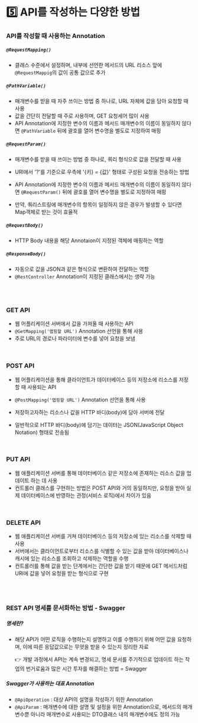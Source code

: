 # 5️⃣ API를 작성하는 다양한 방법

### API를 작성할 때 사용하는 Annotation

##### `@RequestMapping()`

- 클래스 수준에서 설정하며, 내부에 선언한 메서드의 URL 리소스 앞에 `@RequestMappig`의 값이 공통 값으로 추가

##### `@PathVariable()`

- 매개변수를 받을 때 자주 쓰이는 방법 중 하나로, URL 자체에 값을 담아 요청할 때 사용
- 값을 간단히 전달할 때 주로 사용하며, GET 요청세어 많이 사용
- API Annotation에 지정한 변수의 이름과 메서드 매개변수의 이름이 동일하지 않다면 `@PathVariable` 뒤에 괄호를 열어 변수명을 별도로 지정하여 매핑

##### `@RequestParam()`

- 매개변수를 받을 때 쓰이는 방법 중 하나로, 쿼리 형식으로 값을 전달할 때 사용
- URI에서 '?'를 기준으로 우측에 '{키} = {값}' 형태로 구성된 요청을 전송하는 방법
- API Annotation에 지정한 변수의 이름과 메서드 매개변수의 이름이 동일하지 않다면 `@RequestParam()` 뒤에 괄호를 열어 변수명을 별도로 지정하여 매핑

- 만약, 쿼리스트링에 매개변수의 항목이 일정하지 않은 경우가 발생할 수 있다면 Map객체로 받는 것이 효율적

##### `@RequestBody()`

- HTTP Body 내용을 해당 Annotaion이 지정된 객체에 매핑하는 역할

##### `@ResponseBody()`

- 자동으로 값을 JSON과 같은 형식으로 변환하여 전달하는 역할
- `@RestController` Annotation이 지정된 클래스에서는 생략 가능

<br />

<br />

### GET API

- 웹 어플리케이션 서버에서 값을 가져올 때 사용하는 API
- `@GetMapping('맵핑할 URL')`  Annotation 선언을 통해 사용
- 주로 URL의 경로나 파라미터에 변수를 넣어 요청을 보냄

<br />

### POST API

- 웹 어플리케이션을 통해 클라이언트가 데이터베이스 등의 저장소에 리소스를 저장할 때 사용되는 API
- `@PostMapping('맵핑할 URL')` Annotation 선언을 통해 사용
- 저장하고자하는 리소스나 값을 HTTP 바디(body)에 담아 서버에 전달

- 일반적으로 HTTP 바디(body)에 담기는 데이터는 JSON(JavaScript Object Notation) 형태로 전송됨

<br />

### PUT API

- 웹 애플리케이션 서버를 통해 데이터베이스 같은 저장소에 존재하는 리소스 값을 업데이트 하는 데 사용
- 컨트롤러 클래스를 구현하는 방법은 POST API와 거의 동일하지만, 요청을 받아 실제 데이터베이스에 반영하는 관정(서비스 로직)에서 차이가 있음

<br />

### DELETE API

- 웹 애플리케이션 서버를 거쳐 데이터베이스 등의 저장소에 있는 리소스를 삭제할 때 사용
- 서버에서는 클라이언트로부터 리소스를 식별할 수 있는 값을 받아 데이터베이스나 캐시에 있는 리소스를 조회하고 삭제하는 역할을 수행
- 컨트롤러를 통해 값을 받는 단계에서는 간단한 값을 받기 때문에 GET 메서드처럼 URI에 값을 넣어 요청을 받는 형식으로 구현

<br />

<br />

### REST API 명세를 문서화하는 방법 - Swagger

##### 명세란?

- 해당 API가 어떤 로직을 수행하는지 설명하고 이를 수행하기 위해 어떤 값을 요청하며, 이에 따른 응답값으로는 무엇을 받을 수 있는지 정리한 자료

  👉 개발 과정에서 API는 계속 변경되고, 명세 문서를 주기적으로 업데이트 하는 작업의 번거로움과 많은 시간 투자를 해결하는 방법 = Swagger

##### Swagger가 사용하는 대표 Annotation

- `@ApiOperation` : 대상 API의 설명을 작성하기 위한 Annotation
- `@ApiParam` : 매개변수에 대한 설명 및 설정을 위한 Annotation으로, 메서드의 매개변수뿐 아니라 매개변수로 사용되는 DTO클래스 내의 매개변수에도 정의 가능